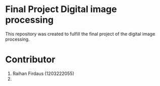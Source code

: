 # Final Project Digital image processing
This repository was created to fulfill the final project of the digital image processing.

# Contributor
1. Raihan Firdaus (1203222055)
2. 

